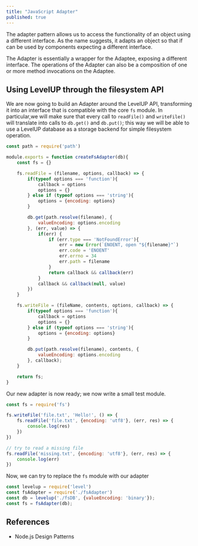 ```yaml
---
title: "JavaScript Adapter"
published: true
---
```


The adapter pattern allows us to access the functionality of an object using a
different interface. As the name suggests, it adapts an object so that if can be
used by components  expecting a different interface.

The Adapter is essentially a wrapper for the Adaptee, exposing a different
interface. The operations of the Adapter can also be a composition of one or
more method invocations on the Adaptee.

## Using LevelUP through the filesystem API

We are now going to build an Adapter around the LevelUP API, transforming it
into an interface that is compatible with the core `fs` module. In particular,we
will  make sure that every call to `readFile()` and `writeFile()` will translate
into calls to `db.get()` and `db.put()`; this way we will be able to use a
LevelUP database as a storage backend for simple filesystem operation.

```javascript
const path = require('path')

module.exports = function createFsAdapter(db){
    const fs = {}

    fs.readFile = (filename, options, callback) => {
        if(typeof options === 'function'){
            callback = options
            options = {}
        } else if (typeof options === 'string'){
            options = {encoding: options}
        }

        db.get(path.resolve(filename), {
            valueEncoding: options.encoding
        }, (err, value) => {
            if(err) {
                if (err.type === 'NotFoundError'){
                    err = new Error(`ENOENT, open "${filename}"`)
                    err.code = 'ENOENT'
                    err.errno = 34
                    err.path = filename
                }
                return callback && callback(err)
            }
            callback && callback(null, value)
        })
    }

    fs.writeFile = (fileName, contents, options, callback) => {
        if(typeof options === 'function'){
            callback = options
            options = {}
        } else if (typeof options === 'string'){
            options = {encoding: options}
        }

        db.put(path.resolve(filename), contents, {
            valueEncoding: options.encoding
        }, callback);
    }

    return fs;
}
```

Our new adapter is now ready; we now write a small test module.

```javascript
const fs = require('fs')

fs.writeFile('file.txt', 'Hello!', () => {
    fs.readFile('file.txt', {encoding: 'utf8'}, (err, res) => {
        console.log(res)
    })
})

// try to read a missing file
fs.readFile('missing.txt', {encoding: 'utf8'}, (err, res) => {
    console.log(err)
})
```

Now, we can try to replace the `fs` module with our adapter

```javascript
const levelup = require('level')
const fsAdapter = require('./fsAdapter')
const db = levelup('./fsDB', {valueEncoding: 'binary'});
const fs = fsAdapter(db);
```

## References

- Node.js Design Patterns

